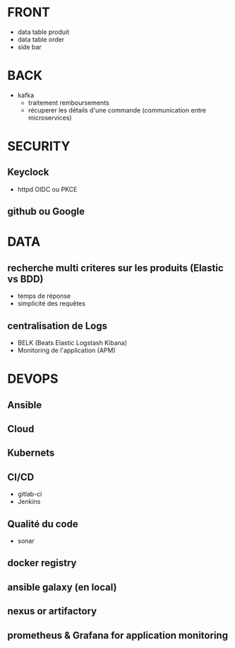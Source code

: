 # FRONT
* data table produit
* data table order
* side bar

# BACK
* kafka
  * traitement remboursements
  * récuperer les détails d'une commande (communication entre microservices)


# SECURITY
## Keyclock
  * httpd OIDC ou PKCE
## github ou Google


# DATA
## recherche multi criteres sur les produits (Elastic vs BDD)
  * temps de réponse 
  * simplicité des requêtes
## centralisation de Logs
  * BELK (Beats Elastic Logstash Kibana)
  * Monitoring de l'application (APM)


# DEVOPS
## Ansible
## Cloud
## Kubernets
## CI/CD
  * gitlab-ci
  * Jenkins
## Qualité du code
  * sonar
## docker registry 
## ansible galaxy (en local)
## nexus or artifactory
## prometheus & Grafana for application monitoring
